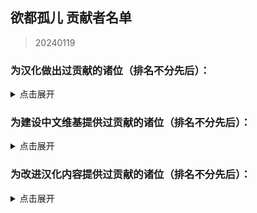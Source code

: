 ## 欲都孤儿 贡献者名单
> 20240119
### 为汉化做出过贡献的诸位（排名不分先后）：
<details>
<summary>点击展开</summary>

- CountsC(COUNTC)
- wangba12345(31769636)
- Na2OF4
- kinshisan(菌丝)
- USS-Corvan(Corvan)
- YoumuKon(YoumuKon)
- MOm0M(MOM0M)
- xiaojiZack
- infinitylose(天玄)
- polarmail(智)
- aflbdmp
- 730891196longaotian(阿雨🌧)
- soupdumpling420
- Peri-Yao
- KNKswn
- yueeeuan(薄荷奶兔)
- AnselCl(Quintillus)
- Gamez4Alpaca
- lynchYANG
- Tgdgg(糖包)
- Umineko233(UMINEKO)
- xiawu240(妖魔鬼怪快离开⭐)
- Kagamine-Rinrin(Kagamine_Lilly)
- qlyxqlyx(阿泠)
- sqbsayori
- Saltedfish1g
- 0Mr-Wolf0
- waveyl(wave)
- TMChao(芥末篮子)
- NNann1111
- minami29(minami)
- spaghetti-22
- MorLen-molan
- wuruoxi(Elf King)
- Khaos423(Mr.Lamb)
- vilandsea
- REI0909(怜)
- chary0079
- 27844
- chazi152
- drugl007
- Bl-XY(噬星鸽)
- panzian0212
- CytP-code
- PIKACA2221
- HamTario0337
- Airiowo6181(Airi_owo)
- CH3CHClCOOCH2CH3(Yugoslavia)
- wmyouff
- CyanAngle(魔女不会魔法)
- fower151
- maxnb233
- KPTKJC
- NumberSir(Number_Sir)
- FourtyThree413
- Pingu12657
- Violetahere
- rpk391
- Crow153
- OracleMystic
- Ramiel-s
- Aeserchengzi
- XDCirno9
- CharnelKan
- Barkatze
- yifan010
- Flos0310
- amekachan
- 127inch
- cphxj123(北极星)
- white-rice94
- Mizunotsuki
- saria177(泥岩的狗)
- WARMASTER-LEAns(净尘)
- zxaxxc
- cat5230(彭猫猫)
- xLuckTlyer
- tiankong-sky
- ZerxZ(深淵の鴿子)
- CKRainbow(CKRainbow)
- mao0316
- ynoppony
- chenshifu1145
- luoyilate(洛拉姆斯)
- x635(狗墩子)
- ZL-XT(ZLZXT)
- DarkWimd
- bfwqzj
- SatoriKochiya
- VincentHDLee(V)
- touttie
- XiangQixing(启星)
- 0-V-O
- szbenyx(test)
- Noirou(I.R.S.A.R)
- SilverSturgeon(银鲟鱼)
- pangbaibai27(pangb)
- Chougaliott(蔻加chouga)
- Messiahyurika0717(蓝洋雨)
- gagadog
- 2113693481(G4466)
- Lemonadestars(柠檬水)
- NiuTuran(辰未)
- onefrogxx
- Lynndaisy
- k9563461(Dorothy79)
- Albedoui
- PlutoShu2530
- dya3506(dya3506)
- acizaa(Dreaming)
- BiologyRainbow
- Blakuout
- PrunusSerrulata(PrunusSerrulata)
- Byuzh(白羽之花)
- und3rgr0vvth
- YineR0v0(YineR)
- Maenoko(Mae)
- Liano-28
- Future-R(未来)
- ORANGEEMF(华夫饼)
- Abreadpuppy
- ApostateJulian(ApostateJulian)
- Stvech
- geilian
- MuCL2023(良衣)
- InvBlaze(Sonar.)
- Chunolate(清睢Clate)
- miyako4828(miyako4828)
- qwedc001(Eric Guo)
- Nana027777777(骨头便当)
- omvjro(+++嫉妒)
- Weinear
- yizesha
- vvkbbg
- Urped
- ClameCyrus
- edabchann(edab)
- catdexe(Mamon)
- StressfulGlenn
- A-kia
- CheungJY
- CherubKuar(kuar考爾)
- Smiling0Potato(Smiling Potato)
- gn02994106(Ruby)
- Catwillow
- whiteofsky
- SenriYuki
- 3428580294(Akane)

</details>

### 为建设中文维基提供过贡献的诸位（排名不分先后）：
<details>
<summary>点击展开</summary>

- +++嫉妒
- 05 Guured
- 1344535564qwa
- 15727557402zy
- 404bk
- A11216266
- A29277935
- Abcd0715
- AceEchoey
- Aiklai
- Aither
- Alouette
- Artemismitty12321
- AyW
- Ayndpa
- Baiyan
- Biantai456123
- Charl the Internet User
- Chiangchiang
- Cindy531824
- Ddzzkun
- Deer
- DestroyerS
- DmsHunk
- Dr.Benzin
- DynamicPageList3 extension
- Estella Clockwork
- Eudemonism00
- F82731848
- Fgftgh
- Flammis023
- Fox hezi02
- FungiEggroll
- Ghost08
- GhostMiku117
- GraySparrow
- Gurgle
- Haluki81
- HanedaToMo
- Hawkmoth
- Hiroko
- Hyphakinshi
- Iijjj
- JIZ
- K2496745900
- Kalopsia
- Khaos423
- Kinvinyl
- KylarLoveLoveLove
- Ladiangory
- Liuyu1122
- Lukute
- Luminescence 516
- LuneFox
- Luohe
- MOW0
- MagicalAstrogy
- Maidlinmo
- Marsz413
- Mathevellae
- MediaWiki default
- Meguri
- Mian rouge
- Miyako4828
- Momo(afk)
- MoonSa
- Morgas
- Nic0t1ner
- Nigredo420
- NoDFB
- Nonavere
- Number Sir
- Orchid712
- Otokam
- PONTIFEXJULIAN
- Plm
- PolarisLin
- PrunusSerrulata
- Purelewd
- Purelewd1
- Qing Jue
- R18gWhen
- Redesilow
- Rhine
- Rhy-cea
- Ricoincolor
- RobinSuKi
- RonseThurro
- S0870217
- Shaun
- Shuangyuanland
- Sigmoni
- SoraL
- SpispsW
- Stagger
- Star1825
- Starrrr
- Strike-AI
- Tinygrox
- Tlyer
- Touched
- Vampile
- WT4D
- WakaWakaMaya
- WhiteSprite
- Wisjdhap
- Wit-prophet
- Wutiaomiao
- Www3077665332
- XSabes
- Ximena520
- Xioalang2550
- Ycy.
- Yukki
- Yuyu-o
- Zoe096423
- 什么也不会
- 伊斯
- 佘临
- 六黄
- 北极星勾陈一
- 千纸鹤
- 卢本伟
- 哈哈哈
- 地下室
- 坏鹅
- 夜牧
- 小学生
- 崇宫白狼
- 幽灵是一款我的一生挚爱
- 心宿二
- 惊恐地凝视
- 惠高木惠
- 慈
- 方糖于杯中回转
- 昭雪
- 柳
- 沈
- 沙沙
- 没水
- 狗子
- 琉影
- 琊樂
- 电飞鼠
- 羽蝶蝶
- 翔子
- 菜地里的大白菜
- 西里斯小店
- 轻语的风
- 阿利森沃桑
- 陌年微凉
- 霜蓝梦凝
- 音银

</details>

### 为改进汉化内容提供过贡献的诸位（排名不分先后）：
<details>
<summary>点击展开</summary>

- 117xxx
- FrShepherd
- Otilia0372
- Xiamufeng-0828
- Ghost1420
- shanmujiuya
- Ark-Two
- 15x3
- kusadact
- longlongint
- kklovehh
- yuban01652
- nekobolo1
- hyakuyamikaera
- Neeeo26
- HanFengRuYue
- OpheliaSH
- 2077930253
- EndlessNull
- Meowmeow030
- Benotasheep
- yimoandloucy
- xzhxtl
- chair4500
- Ham-desu
- cybergeekboy
- ShiroSakurairo
- arottenpen
- FrostNova67204
- fengqilantian
- Kyereach
- reibu
- 77676zero
- WhiteCloud0106
- 1235789gzy1
- Lyoko-Jeremie
- Ricoincolor
- status102
- GuHaiYin
- qwzther
- orchid712
- un114514okk
- yoyoliu9189
- PostMeridy
- xurui165023
- lzl1lzl
- qb0071011
- search7
- Imokodesu
- zmh007007
- ShiroArashi
- Dr-lian
- titituto
- mengyuxiangsui
- unins000
- Tobba-13
- Akizuki1529
- Rxase
- BananaBox9487
- trlaitioer
- HAL900O
- Dahuludemaomi
- knepts
- 4567569
- salagadoola
- begentle2662
- HanHan3z
- ultrakgh
- Gularo
- Zeta1002
- caotiyu
- Zero20000
- 2805671972
- HotoCocoaco
- haitun202
- Trenza1ore
- Minaduki-Shigure
- Trkyuu
- XyMinxin
- WinterL
- sturnu3
- Hankiebutter
- hedynn
- Aliceven
- Eleus7
- Kaitwolf
- nagato19981008
- Yeddaa
- IzIzuu
- liwangerde
- macaca1014
- mzji
- Shifinia
- 0423allenallen
- whangb11
- slvai13
- aliya2333
- Lanyilane
- Zior2107
- Clara174
- Shio84587
- Grizel4
- kaze-0
- czjz97
- branpurnae
- PichuChen
- francescahsu
- meowmeowmeowmeowmeomeoww
- dambakana
- Khaos423
- mirrormirroronwall
- sheepog
- bb7355608
- Cambarila
- HSSkyBoy
- MarieilS
- nerine0
- ChenqianZhang
- paikoo
- NumberSir
- XonlookerX
- TheLostAlice
- Meow0x7E
- zhengxiaoyao0716
- uhohohoho
- Pony-CW
- thatskysze
- Raven-233486
- dufy2000
- yatounoneko
- w1847766036
- Eudemonism00
- linonetwo
- 46ZSLSLO6
- KaranoAkira
- ParticleG
- ann049
- LeavesWind233
- sgsfz
- ripplelin
- ducklord50
- whosthegi
- inchei
- MC-Qim
- eltociear
- NormanDSG
- PrunusSerrulata

</details>